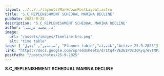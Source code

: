 ```yaml
---
layout: ../../../layouts/MarkdownPostLayout.astro
title: 'S.C_REPLENISHMENT SCHEDUAL MARINA DECLINE'
pubDate: 2025-9-25
description: 'S.C_REPLENISHMENT SCHEDUAL MARINA DECLINE'
author: 'د. محمد عزتلى'
image:
  url: "/assets/images/Timeline-bro.png"
  alt: "time table"
tags: [ "سبتمبر", "جدول", "Planner table","طلبيات","Active 25.9.2025"]
link: "https://docs.google.com/spreadsheets/d/1tq4FVE261POc3oKyq7evtNPzhlAxoR-p/edit?usp=sharing&ouid=106439338913487915657&rtpof=true&sd=true"
postPath: "/posts/notes/25-9-2025"
---
```



**S.C_REPLENISHMENT SCHEDUAL MARINA DECLINE**